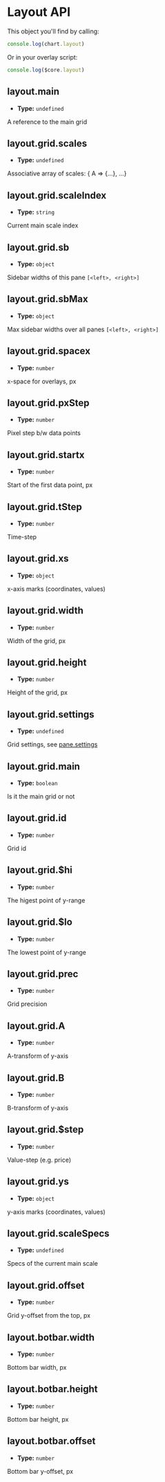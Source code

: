 
# Layout API

This object you'll find by calling:

```js
console.log(chart.layout)
```

Or in your overlay script:

```js
console.log($core.layout)
```

## layout.main

- **Type:** `undefined`

A reference to the main grid

## layout.grid.scales

- **Type:** `undefined`

Associative array of scales: { A => {...}, ...}

## layout.grid.scaleIndex

- **Type:** `string`

Current main scale index

## layout.grid.sb

- **Type:** `object`

Sidebar widths of this pane `[<left>, <right>]`

## layout.grid.sbMax

- **Type:** `object`

Max sidebar widths over all panes `[<left>, <right>]`

## layout.grid.spacex

- **Type:** `number`

x-space for overlays, px

## layout.grid.pxStep

- **Type:** `number`

Pixel step b/w data points

## layout.grid.startx

- **Type:** `number`

Start of the first data point, px

## layout.grid.tStep

- **Type:** `number`

Time-step

## layout.grid.xs

- **Type:** `object`

x-axis marks (coordinates, values)

## layout.grid.width

- **Type:** `number`

Width of the grid, px

## layout.grid.height

- **Type:** `number`

Height of the grid, px

## layout.grid.settings

- **Type:** `undefined`

Grid settings, see [pane.settings](/guide/data-struct/pane-object.html#pane-settings)

## layout.grid.main

- **Type:** `boolean`

Is it the main grid or not

## layout.grid.id

- **Type:** `number`

Grid id

## layout.grid.$hi

- **Type:** `number`

The higest point of y-range

## layout.grid.$lo

- **Type:** `number`

The lowest point of y-range

## layout.grid.prec

- **Type:** `number`

Grid precision

## layout.grid.A

- **Type:** `number`

A-transform of y-axis

## layout.grid.B

- **Type:** `number`

B-transform of y-axis

## layout.grid.$step

- **Type:** `number`

Value-step (e.g. price)

## layout.grid.ys

- **Type:** `object`

y-axis marks (coordinates, values)

## layout.grid.scaleSpecs

- **Type:** `undefined`

Specs of the current main scale

## layout.grid.offset

- **Type:** `number`

Grid y-offset from the top, px

## layout.botbar.width

- **Type:** `number`

Bottom bar width, px

## layout.botbar.height

- **Type:** `number`

Bottom bar height, px

## layout.botbar.offset

- **Type:** `number`

Bottom bar y-offset, px
